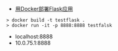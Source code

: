 - [用Docker部署Flask应用](https://www.jianshu.com/p/5b09394bebfe)

```
> docker build -t testflask .
> docker run -it -p 8888:8888 testfalsk
```

- localhost:8888
- 10.0.75.1:8888